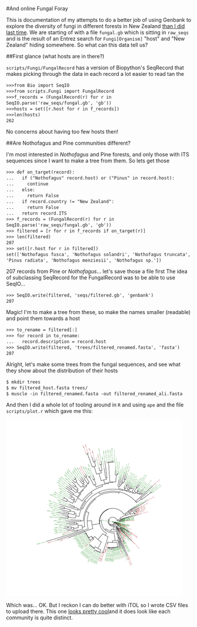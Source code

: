 #And online Fungal Foray

This is documentation of my attempts to do a better job of using Genbank to
explore the diversity of fungi in different forests in New Zealand [than I 
did last time](http://sciblogs.co.nz/the-atavism/2011/09/04/sunday-spinelessness-an-online-fungal-foray/). 
We are starting of with a file `fungal.gb` which  is sitting in `raw_seqs` and is the result 
of an Entrez search for `Fungi[Organism]` "host" and "New Zealand" hiding somewhere.
So what can this data tell us?

##First glance (what hosts are in there?)

`scripts/Fungi/FungalRecord` has a version of Biopython's SeqRecord that makes
picking through the data in each record a lot easier to read tan the 

    >>>from Bio import SeqIO
    >>>from scripts.Fungi import FungalRecord
    >>>f_records = (FungalRecord(r) for r in SeqIO.parse('raw_seqs/fungal.gb', 'gb'))
    >>>hosts = set([r.host for r in f_records])
    >>>len(hosts)
    262

No concerns about having too few hosts then! 

##Are Nothofagus and Pine communities different?

I'm most interested in _Nothofagus_ and Pine forests, and only those with ITS sequences 
since I want to make a tree from them. So lets get those
    
    >>> def on_target(record):
    ...   if ("Nothofagus" record.host) or ("Pinus" in record.host):
    ...     continue
    ...   else:
    ...     return False
    ...   if record.country != "New Zealand":
    ...     return False
    ...   return record.ITS
    >>> f_records = (FungalRecord(r) for r in SeqIO.parse('raw_seqs/fungal.gb', 'gb'))
    >>> filtered = [r for r in f_records if on_target(r)]
    >>> len(filtered)
    207
    >>> set([r.host for r in filtered])
    set(['Nothofagus fusca', 'Nothofagus solandri', 'Nothofagus truncata', 'Pinus radiata', 'Nothofagus menziesii', 'Nothofagus sp.'])
    
207 records from Pine or _Nothofagus_... let's save those a file first
The idea of subclassing SeqRecord for the FungalRecord was to be able
to use SeqIO...
  
    >>> SeqIO.write(filtered, 'seqs/filtered.gb', 'genbank') 
    207

Magic! 
I'm to make a tree from these, so make the names smaller (readable) and
point them towards a host
    
    >>> to_rename = filtered[:]
    >>> for record in to_rename:
    ...   record.description = record.host
    >>> SeqIO.write(filtered, 'trees/filtered_renamed.fasta', 'fasta')
    207
     
Alright, let's make some trees from the fungal sequences, and see what
they show about the distribution of their hosts

    $ mkdir trees
    $ mv filtered_host.fasta trees/
    $ muscle -in filtered_renamed.fasta -out filtered_renamed_ali.fasta

And then I did a whole lot of tooling around in `R` and using `ape` and
the file `scripts/plot.r` which gave me this:

![Smaverage Tree](https://github.com/dwinter/Fungal-Foray/raw/master/tree.png)

Which was... OK. But I reckon I can do better with iTOL so I wrote CSV files to upload there. 
This one [looks pretty cool](http://itol.embl.de/external.cgi?tree=119224961033146313154072750&restore_saved=1&cT=4689)and it does look like each community is quite distinct.
